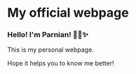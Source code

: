 # My official webpage

### Hello! I'm Parnian! ✋🏻✨
This is my personal webpage.

Hope it helps you to know me better!
